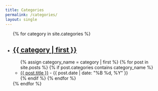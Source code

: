 ```yaml
---
title: Categories
permalink: /categories/
layout: single
---
```


<div id="categories">
  <ul>
    {% for category in site.categories %}
      <li>
        <!-- Category heading with anchor link -->
        <h2 id="{{ category | first | slugify }}">
          <a href="#{{ category | first | slugify }}">{{ category | first }}</a>
        </h2>
        <ul>
          {% assign category_name = category | first %}
          {% for post in site.posts %}
            {% if post.categories contains category_name %}
              <li><a href="{{ post.url }}">{{ post.title }}</a> - {{ post.date | date: "%B %d, %Y" }}</li>
            {% endif %}
          {% endfor %}
        </ul>
      </li>
    {% endfor %}
  </ul>
</div>
